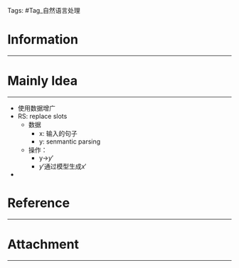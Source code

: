 Tags: #Tag_自然语言处理 
# Information
---


# Mainly Idea
---
- 使用数据增广
- RS: replace slots
	- 数据
		- x: 输入的句子
		- y: senmantic parsing
	- 操作：
		- y→$y'$
		- $y'$通过模型生成$x'$
- 

# Reference
---


# Attachment
---
